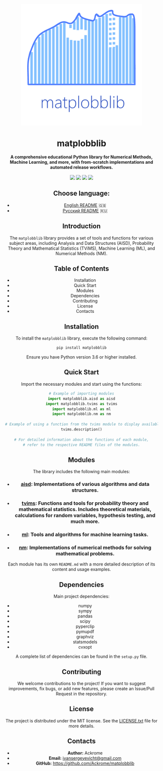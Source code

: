 <div align="center">
<img src="image/icons/icon.png" alt="matplobblib logo" width="400" />
<h1>matplobblib</h1>
<strong>A comprehensive educational Python library for Numerical Methods, Machine Learning, and more, with from-scratch implementations and automated release workflows.</strong>
<br></br>
<body align="center">
    <img src="https://badge.fury.io/py/matplobblib.svg">
    <img src="https://img.shields.io/pypi/dm/matplobblib.svg?label=PyPI%20downloads">
    <img src="https://img.shields.io/pypi/pyversions/matplobblib.svg">
    <img src="https://img.shields.io/pypi/l/matplobblib.svg">
</body>
</div>

## Choose language:

- [English README](README.md) 🇬🇧
- [Русский README](README-ru.md) 🇷🇺

## Introduction

The `matplobblib` library provides a set of tools and functions for various subject areas, including Analysis and Data Structures (AISD), Probability Theory and Mathematical Statistics (TViMS), Machine Learning (ML), and Numerical Methods (NM).

## Table of Contents

- Installation
- Quick Start
- Modules
- Dependencies
- Contributing
- License
- Contacts

## Installation

To install the `matplobblib` library, execute the following command:

```bash
pip install matplobblib
```

Ensure you have Python version 3.6 or higher installed.

## Quick Start

Import the necessary modules and start using the functions:

```python
# Example of importing modules
import matplobblib.aisd as aisd
import matplobblib.tvims as tvims
import matplobblib.ml as ml
import matplobblib.nm as nm

# Example of using a function from the tvims module to display available topics
tvims.description()

# For detailed information about the functions of each module,
# refer to the respective README files of the modules.
```

## Modules

The library includes the following main modules:

* ### **[aisd](https://github.com/Ackrome/matplobblib/tree/master/matplobblib/aisd)**: Implementations of various algorithms and data structures.
* ### **[tvims](https://github.com/Ackrome/matplobblib/tree/master/matplobblib/tvims#readme)**: Functions and tools for probability theory and mathematical statistics. Includes theoretical materials, calculations for random variables, hypothesis testing, and much more.
* ### **[ml](https://github.com/Ackrome/matplobblib/tree/master/matplobblib/ml#readme)**: Tools and algorithms for machine learning tasks.
* ### **[nm](https://github.com/Ackrome/matplobblib/tree/master/matplobblib/nm#readme)**:  Implementations of numerical methods for solving mathematical problems.

Each module has its own `README.md` with a more detailed description of its content and usage examples.

## Dependencies

Main project dependencies:

* numpy
* sympy
* pandas
* scipy
* pyperclip
* pymupdf
* graphviz
* statsmodels
* cvxopt

A complete list of dependencies can be found in the `setup.py` file.

## Contributing

We welcome contributions to the project! If you want to suggest improvements, fix bugs, or add new features, please create an Issue/Pull Request in the repository.

## License

The project is distributed under the MIT license. See the [LICENSE.txt](https://github.com/Ackrome/matplobblib/blob/master/LICENSE.txt) file for more details.

## Contacts

* **Author:** Ackrome
* **Email:** ivansergeyevicht@gmail.com
* **GitHub:** https://github.com/Ackrome/matplobblib
